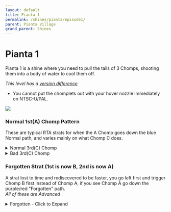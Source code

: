 ```yaml
---
layout: default 
title: Pianta 1
permalink: /shines/pianta/episode1/
parent: Pianta Village
grand_parent: Shines
---
```

# Pianta 1 

Pianta 1 is a shine where you need to pull the tails of 3 Chomps, shooting them into a body of water to cool them off.  

*This level has a [version difference](/sms-guide/game/versiondifferences)*  

- You cannot put the chomplets out with your hover nozzle immediately on NTSC-U/PAL. 

<img src="https://i.imgur.com/fw4J7TW.png">  

### Normal 1st(A) Chomp Pattern  
These are typical RTA strats for when the A Chomp goes down the blue Normal path, and varies mainly on what Chomp C does.  

<details markdown="block">
  <summary markdown="span">
    Normal 3rd(C) Chomp 
  </summary>
  {: .text-gamma}
#### Wait at Wall  
*Beginner and NTSC-U/PAL Friendly, use spam sprays instead of hover*  
{% include yt.html id="_ZkoUbYRWrk" %}  

#### Bait Chomp  
*Beginner and NTSC-U/PAL Friendly, use spam sprays instead of hover*  
{% include yt.html id="BO18jxRH70M" %}  

#### Slide Past  
*Advanced*  
{% include yt.html id="Bz_l6_86h-Q" %}  
</details>   

<details markdown="block">
  <summary markdown="span">
    Bad 3rd(C) Chomp  
  </summary>
  {: .text-gamma}
#### Typical RTA Strat  
*Beginner and NTSC-U/PAL Friendly*  
{% include yt.html id="tJDFV1A7was" %}  

#### Down Bad  
*Advanced*  
{% include yt.html id="Viy4GiOKJXw" %}  
</details>   


### Forgotten Strat (1st is now B, 2nd is now A)   

A strat lost to time and rediscovered to be faster, you go left first and trigger Chomp B first instead of Chomp A, if you see Chomp A go down the purple/red "Forgotten" path.  
*All of these are Advanced*  

<details markdown="block">
  <summary markdown="span">
    Forgotten - Click to Expand
  </summary>
  {: .text-gamma}
#### Good 2nd(A), Good 3rd(C).  
{% include yt.html id="Bz_l6_86h-Q" %}  

#### **Bad 2nd(A)**, Good 3rd(C).  
{% include yt.html id="tDcJhRAA9_Y" %}  

#### Good 2nd(A), **Bad 3rd(C). Early**  
*If you are early, you can bait the chomp back, Otherwise, do [typical RTA strat or Down Bad](sms-guide/shines/pianta/episode1/#typical-rta-strat)*  
{% include yt.html id="YMXdBLGHEEc" %}  
</details>   
